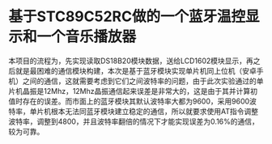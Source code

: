# 基于STC89C52RC做的一个蓝牙温控显示和一个音乐播放器
本项目的流程为，先实现读取DS18B20模块数据，送给LCD1602模块显示，再之后就是最困难的通信模块构建，本次是基于蓝牙模块实现单片机同上位机（安卓手机）之间的通信，这就需要考虑到它们之间波特率的问题，由于此次实验通过的单片机晶振是12Mhz，12Mhz晶振通信起来误差是非常大的，这是由于其并计算初值时存在的误差。而市面上的蓝牙模块其默认波特率大都为9600，采用9600波特率，单片机根本无法同蓝牙模块建立稳定的通信，所以就要求使用AT指令调整波特率，调整到4800，并且波特率翻倍的情况下才能实现误差为0.16%的通信，较为可靠。
